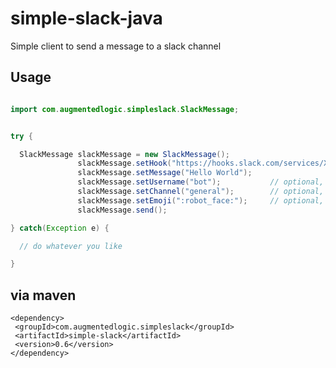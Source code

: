 # simple-slack-java
Simple client to send a message to a slack channel


## Usage

```java

import com.augmentedlogic.simpleslack.SlackMessage;

```

```java      

try {

  SlackMessage slackMessage = new SlackMessage();
               slackMessage.setHook("https://hooks.slack.com/services/XXXXXXX/XXXXXXXX/XXXXXXX");
               slackMessage.setMessage("Hello World");
               slackMessage.setUsername("bot");           // optional, default: "bot"
               slackMessage.setChannel("general");        // optional, default: "general"
               slackMessage.setEmoji(":robot_face:");     // optional, default: ":robot_face:"
               slackMessage.send();

} catch(Exception e) {

  // do whatever you like

}

```

## via maven

```
<dependency>
 <groupId>com.augmentedlogic.simpleslack</groupId>
 <artifactId>simple-slack</artifactId>
 <version>0.6</version>
</dependency>
```
